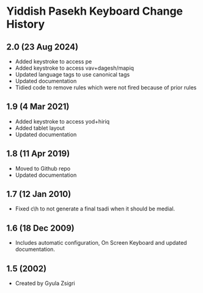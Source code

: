 Yiddish Pasekh Keyboard Change History
=======================

2.0 (23 Aug 2024)
-----------------
* Added keystroke to access pe
* Added keystroke to access vav+dagesh/mapiq
* Updated language tags to use canonical tags
* Updated documentation
* Tidied code to remove rules which were not fired because of prior rules

1.9 (4 Mar 2021)
-----------------
* Added keystroke to access yod+hiriq
* Added tablet layout
* Updated documentation

1.8 (11 Apr 2019)
-----------------
* Moved to Github repo
* Updated documentation

1.7 (12 Jan 2010)
-----------------
* Fixed c\h to not generate a final tsadi when it should be medial.

1.6 (18 Dec 2009)
-----------------
* Includes automatic configuration, On Screen Keyboard and updated documentation.

1.5 (2002)
-----------------
* Created by Gyula Zsigri
